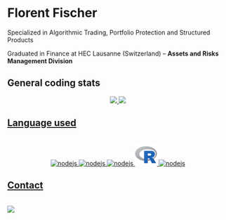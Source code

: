 # Florent Fischer 

Specialized in Algorithmic Trading, Portfolio Protection and Structured Products  

Graduated in Finance at HEC Lausanne (Switzerland) – **Assets and Risks Management Division**


## General coding stats 
<div align="center">
  <a href="https://github.com/FlorentFischer">
  <img height="180em" src="https://github-readme-stats.vercel.app/api?username=FlorentFischer&show_icons=true&theme=react&include_all_commits=true&count_private=true"/>
  <img height="180em" src="https://github-readme-stats.vercel.app/api/top-langs/?username=FlorentFischer&langs_count=7&theme=react"/>
</div>

## Language used 
<div style="display: inline_block", align="center"><br>
<img height="50" alt="nodejs"src="https://upload.wikimedia.org/wikipedia/commons/thumb/c/c3/Python-logo-notext.svg/1869px-Python-logo-notext.svg.png">
<img height="50" alt="nodejs" src="https://upload.wikimedia.org/wikipedia/commons/thumb/3/38/Jupyter_logo.svg/1200px-Jupyter_logo.svg.png">  
<img height="50" alt="nodejs" src="https://upload.wikimedia.org/wikipedia/commons/thumb/1/18/ISO_C%2B%2B_Logo.svg/1822px-ISO_C%2B%2B_Logo.svg.png">
<img height="50" alt="nodejs" src="https://raw.githubusercontent.com/github/explore/80688e429a7d4ef2fca1e82350fe8e3517d3494d/topics/r/r.png">
<img height="50" alt="nodejs" src="https://www.nicepng.com/png/full/207-2073547_sql-server-icon-png-29-transparent-background-database.png">
</div>


## Contact 
<div style="display: inline_block"><br>
  <a href="https://github.com/FlorentFischer" target="_blank"><img src="https://img.shields.io/badge/-LinkedIn-%230077B5?style=for-the-badge&logo=linkedin&logoColor=white" target="_blank"></a> 
 </div>


